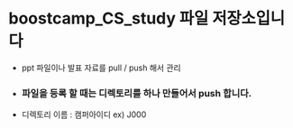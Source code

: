 # boostcamp_CS_study 파일 저장소입니다

- ppt 파일이나 발표 자료를 pull / push 해서 관리
- ### 파일을 등록 할 때는 디렉토리를 하나 만들어서 push 합니다.
- 디렉토리 이름 : 캠퍼아이디 ex) J000
